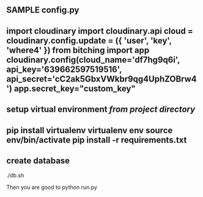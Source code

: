 SAMPLE config.py
------------------------------------------------------
import cloudinary
import cloudinary.api
cloud = cloudinary.config.update = ({
    'user',
    'key',
    'where4'
})
from bitching import app
cloudinary.config(cloud_name='df7hg9q6i', api_key='639662597519516',
                  api_secret='cC2ak5GbxVWkbr9qg4UphZOBrw4')
app.secret_key="custom_key"
--------------------------------------------------------

setup virtual environment
*from project directory*
--------------------------------------------------------
pip install virtualenv
virtualenv env
source env/bin/activate
pip install -r requirements.txt
--------------------------------------------------------
create database
--------------------------------------------------------
./db.sh

Then you are good to python run.py
